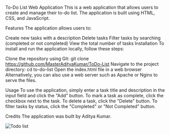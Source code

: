 To-Do List Web Application
This is a web application that allows users to create and manage their to-do list. The application is built using HTML, CSS, and JavaScript.

Features
The application allows users to:

Create new tasks with a description
Delete tasks
Filter tasks by searching (completed or not completed)
View the total number of tasks
Installation
To install and run the application locally, follow these steps:

Clone the repository using Git: git clone https://github.com/MasterAdityaKumar/ToDo-List
Navigate to the project directory: cd to-do-list
Open the index.html file in a web browser
Alternatively, you can also use a web server such as Apache or Nginx to serve the files.

Usage
To use the application, simply enter a task title and description in the input field and click the "Add" button. To mark a task as complete, click the checkbox next to the task. To delete a task, click the "Delete" button. To filter tasks by status, click the "Completed" or "Not Completed" button.

Credits
The application was built by Aditya Kumar.

![Todo list](https://user-images.githubusercontent.com/108165308/222953380-8ca8369e-9d87-46dd-bf95-10bed513d3b6.png)





